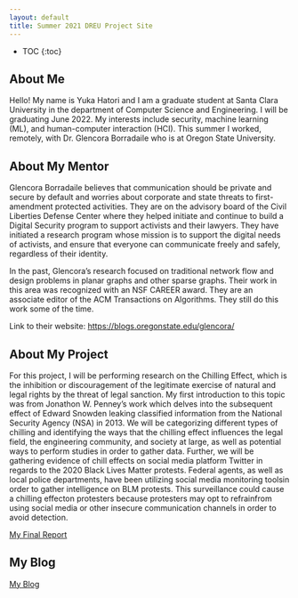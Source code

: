 ```yaml
---
layout: default
title: Summer 2021 DREU Project Site
---
```


* TOC
{:toc}

## About Me

Hello! My name is Yuka Hatori and I am a graduate student at Santa Clara University in the department of Computer Science and Engineering. I will be graduating June 2022. My interests include security, machine learning (ML), and human-computer interaction (HCI). This summer I worked, remotely, with Dr. Glencora Borradaile who is at Oregon State University.

## About My Mentor

Glencora Borradaile believes that communication should be private and secure by default and worries about corporate and state threats to first-amendment protected activities. They are on the advisory board of the Civil Liberties Defense Center where they helped initiate and continue to build a Digital Security program to support activists and their lawyers. They have initiated a research program whose mission is to support the digital needs of activists, and ensure that everyone can communicate freely and safely, regardless of their identity. 

In the past, Glencora’s research focused on traditional network flow and design problems in planar graphs and other sparse graphs. Their work in this area was recognized with an NSF CAREER award. They are an associate editor of the ACM Transactions on Algorithms. They still do this work some of the time.

Link to their website: https://blogs.oregonstate.edu/glencora/ 

## About My Project

For this project, I will be performing research on the Chilling Effect, which is the inhibition or discouragement of the legitimate exercise of natural and legal rights by the threat of legal sanction. My first introduction to this topic was from Jonathon W. Penney’s work which delves into the subsequent effect of Edward Snowden leaking classified information from the National Security Agency (NSA) in 2013. We will be categorizing different types of chilling and identifying the ways that the chilling effect influences the legal field, the engineering community, and society at large, as well as potential ways to perform studies in order to gather data. Further, we will be gathering evidence of chill effects on social media platform Twitter in regards to the 2020 Black Lives Matter protests. Federal agents, as well as local police departments, have  been  utilizing  social  media  monitoring  toolsin  order  to  gather  intelligence  on  BLM  protests. This surveillance could cause a chilling effecton protesters because protesters may opt to refrainfrom using social media or other insecure communication channels in order to avoid detection.

[My Final Report](files/finalreport.pdf)

## My Blog

[My Blog](blog.html)
